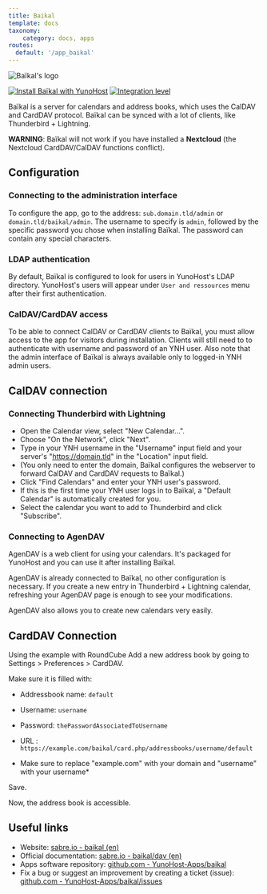 ```yaml
---
title: Baikal
template: docs
taxonomy:
    category: docs, apps
routes:
  default: '/app_baikal'
---
```


![Baïkal's logo](image://baikal_logo.png?height=80)

[![Install Baïkal with YunoHost](https://install-app.yunohost.org/install-with-yunohost.png)](https://install-app.yunohost.org/?app=baikal) [![Integration level](https://dash.yunohost.org/integration/baikal.svg)](https://dash.yunohost.org/appci/app/baikal)

Baïkal is a server for calendars and address books, which uses the CalDAV and CardDAV protocol. Baïkal can be synced with a lot of clients, like Thunderbird + Lightning.

**WARNING**: Baïkal will not work if you have installed a **Nextcloud** (the Nextcloud CardDAV/CalDAV functions conflict).

## Configuration

### Connecting to the administration interface

To configure the app, go to the address: `sub.domain.tld/admin` or `domain.tld/baikal/admin`.
The username to specify is `admin`, followed by the specific password you chose when installing Baïkal. The password can contain any special characters.

### LDAP authentication

By default, Baïkal is configured to look for users in YunoHost's LDAP
directory. YunoHost's users will appear under `User and ressources` menu after their
first authentication.

### CalDAV/CardDAV access

To be able to connect CalDAV or CardDAV clients to Baïkal, you must allow access to the app for visitors during installation.
Clients will still need to to authenticate with username and password of an YNH user.
Also note that the admin interface of Baïkal is always available only to logged-in YNH admin users.

## CalDAV connection

### Connecting Thunderbird with Lightning

- Open the Calendar view, select "New Calendar...".
- Choose "On the Network", click "Next".
- Type in your YNH username in the "Username" input field and your server's "https://domain.tld" in the "Location" input field.
- (You only need to enter the domain, Baïkal configures the webserver to forward CalDAV and CardDAV requests to Baïkal.)
- Click "Find Calendars" and enter your YNH user's password.
- If this is the first time your YNH user logs in to Baïkal, a "Default Calendar" is automatically created for you.
- Select the calendar you want to add to Thunderbird and click "Subscribe".

### Connecting to AgenDAV

AgenDAV is a web client for using your calendars. It's packaged for YunoHost and you can use it after installing Baïkal.

AgenDAV is already connected to Baïkal, no other configuration is necessary. If you create a new entry in Thunderbird + Lightning calendar, refreshing your AgenDAV page is enough to see your modifications.

AgenDAV also allows you to create new calendars very easily.

## CardDAV Connection

Using the example with RoundCube Add a new address book by going to Settings > Preferences > CardDAV.

Make sure it is filled with:
* Addressbook name: `default`
* Username: `username`
* Password: `thePasswordAssociatedToUsername`
* URL : `https://example.com/baikal/card.php/addressbooks/username/default`

* Make sure to replace "example.com" with your domain and "username" with your username*

Save.

Now, the address book is accessible.

## Useful links

 + Website: [sabre.io - baikal (en)](https://sabre.io/baikal/)
 + Official documentation: [sabre.io - baikal/dav (en)](https://sabre.io/dav/)
 + Apps software repository: [github.com - YunoHost-Apps/baikal](https://github.com/YunoHost-apps/baikal_ynh)
 + Fix a bug or suggest an improvement by creating a ticket (issue): [github.com - YunoHost-Apps/baikal/issues](https://github.com/YunoHost-apps/baikal_ynh/issues)
